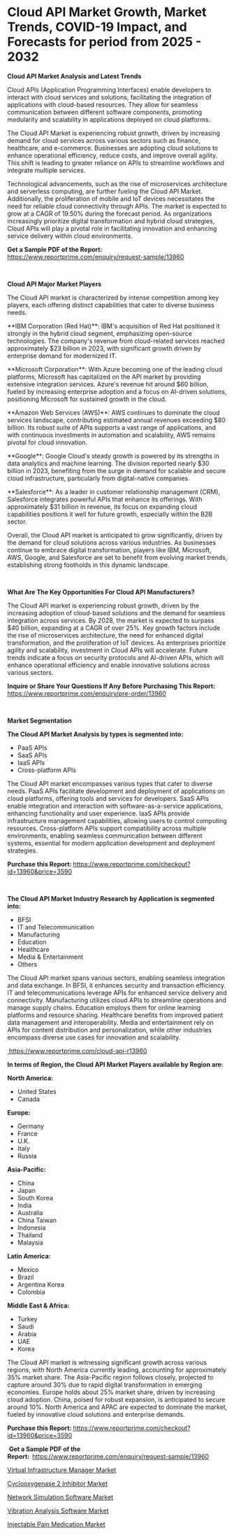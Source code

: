 <p><h1>Cloud API Market Growth, Market Trends, COVID-19 Impact, and Forecasts for period from 2025 - 2032</h1></p><p><strong>Cloud API Market Analysis and Latest Trends</strong></p>
<p><p>Cloud APIs (Application Programming Interfaces) enable developers to interact with cloud services and solutions, facilitating the integration of applications with cloud-based resources. They allow for seamless communication between different software components, promoting modularity and scalability in applications deployed on cloud platforms.</p><p>The Cloud API Market is experiencing robust growth, driven by increasing demand for cloud services across various sectors such as finance, healthcare, and e-commerce. Businesses are adopting cloud solutions to enhance operational efficiency, reduce costs, and improve overall agility. This shift is leading to greater reliance on APIs to streamline workflows and integrate multiple services.</p><p>Technological advancements, such as the rise of microservices architecture and serverless computing, are further fueling the Cloud API Market. Additionally, the proliferation of mobile and IoT devices necessitates the need for reliable cloud connectivity through APIs. The market is expected to grow at a CAGR of 19.50% during the forecast period. As organizations increasingly prioritize digital transformation and hybrid cloud strategies, Cloud APIs will play a pivotal role in facilitating innovation and enhancing service delivery within cloud environments.</p></p>
<p><strong>Get a Sample PDF of the Report:&nbsp;</strong> <a href="https://www.reportprime.com/enquiry/request-sample/13960?utm_campaign=1159&utm_medium=2&utm_source=Github&utm_content=ia&utm_term=20032025&utm_id=cloud-api">https://www.reportprime.com/enquiry/request-sample/13960</a></p>
<p>&nbsp;</p>
<p><strong>Cloud API Major Market Players</strong></p>
<p><p>The Cloud API market is characterized by intense competition among key players, each offering distinct capabilities that cater to diverse business needs. </p><p>**IBM Corporation (Red Hat)**: IBM's acquisition of Red Hat positioned it strongly in the hybrid cloud segment, emphasizing open-source technologies. The company's revenue from cloud-related services reached approximately $23 billion in 2023, with significant growth driven by enterprise demand for modernized IT.</p><p>**Microsoft Corporation**: With Azure becoming one of the leading cloud platforms, Microsoft has capitalized on the API market by providing extensive integration services. Azure's revenue hit around $60 billion, fueled by increasing enterprise adoption and a focus on AI-driven solutions, positioning Microsoft for sustained growth in the cloud.</p><p>**Amazon Web Services (AWS)**: AWS continues to dominate the cloud services landscape, contributing estimated annual revenues exceeding $80 billion. Its robust suite of APIs supports a vast range of applications, and with continuous investments in automation and scalability, AWS remains pivotal for cloud innovation.</p><p>**Google**: Google Cloud's steady growth is powered by its strengths in data analytics and machine learning. The division reported nearly $30 billion in 2023, benefiting from the surge in demand for scalable and secure cloud infrastructure, particularly from digital-native companies.</p><p>**Salesforce**: As a leader in customer relationship management (CRM), Salesforce integrates powerful APIs that enhance its offerings. With approximately $31 billion in revenue, its focus on expanding cloud capabilities positions it well for future growth, especially within the B2B sector.</p><p>Overall, the Cloud API market is anticipated to grow significantly, driven by the demand for cloud solutions across various industries. As businesses continue to embrace digital transformation, players like IBM, Microsoft, AWS, Google, and Salesforce are set to benefit from evolving market trends, establishing strong footholds in this dynamic landscape.</p></p>
<p>&nbsp;</p>
<p><strong>What Are The Key Opportunities For Cloud API Manufacturers?</strong></p>
<p><p>The Cloud API market is experiencing robust growth, driven by the increasing adoption of cloud-based solutions and the demand for seamless integration across services. By 2028, the market is expected to surpass $40 billion, expanding at a CAGR of over 25%. Key growth factors include the rise of microservices architecture, the need for enhanced digital transformation, and the proliferation of IoT devices. As enterprises prioritize agility and scalability, investment in Cloud APIs will accelerate. Future trends indicate a focus on security protocols and AI-driven APIs, which will enhance operational efficiency and enable innovative solutions across various sectors.</p></p>
<p><strong>Inquire or Share Your Questions If Any Before Purchasing This Report:</strong> <a href="https://www.reportprime.com/enquiry/pre-order/13960?utm_campaign=1159&utm_medium=2&utm_source=Github&utm_content=ia&utm_term=20032025&utm_id=cloud-api">https://www.reportprime.com/enquiry/pre-order/13960</a></p>
<p>&nbsp;</p>
<p><strong>Market Segmentation</strong></p>
<p><strong>The Cloud API Market Analysis by types is segmented into:</strong></p>
<p><ul><li>PaaS APIs</li><li>SaaS APIs</li><li>IaaS APIs</li><li>Cross-platform APIs</li></ul></p>
<p><p>The Cloud API market encompasses various types that cater to diverse needs. PaaS APIs facilitate development and deployment of applications on cloud platforms, offering tools and services for developers. SaaS APIs enable integration and interaction with software-as-a-service applications, enhancing functionality and user experience. IaaS APIs provide infrastructure management capabilities, allowing users to control computing resources. Cross-platform APIs support compatibility across multiple environments, enabling seamless communication between different systems, essential for modern application development and deployment strategies.</p></p>
<p><strong>Purchase this Report:&nbsp;</strong><a href="https://www.reportprime.com/checkout?id=13960&price=3590&utm_campaign=1159&utm_medium=2&utm_source=Github&utm_content=ia&utm_term=20032025&utm_id=cloud-api">https://www.reportprime.com/checkout?id=13960&price=3590</a></p>
<p>&nbsp;</p>
<p><strong>The Cloud API Market Industry Research by Application is segmented into:</strong></p>
<p><ul><li>BFSI</li><li>IT and Telecommunication</li><li>Manufacturing</li><li>Education</li><li>Healthcare</li><li>Media & Entertainment</li><li>Others</li></ul></p>
<p><p>The Cloud API market spans various sectors, enabling seamless integration and data exchange. In BFSI, it enhances security and transaction efficiency. IT and telecommunications leverage APIs for enhanced service delivery and connectivity. Manufacturing utilizes cloud APIs to streamline operations and manage supply chains. Education employs them for online learning platforms and resource sharing. Healthcare benefits from improved patient data management and interoperability. Media and entertainment rely on APIs for content distribution and personalization, while other industries encompass diverse use cases for innovation and scalability.</p></p>
<p><a href="https://www.reportprime.com/cloud-api-r13960?utm_campaign=1159&utm_medium=2&utm_source=Github&utm_content=ia&utm_term=20032025&utm_id=cloud-api">&nbsp;https://www.reportprime.com/cloud-api-r13960</a></p>
<p><strong>In terms of Region, the Cloud API Market Players available by Region are:</strong></p>
<p>
    <p> <strong> North America: </strong>
        <ul>
            <li>United States</li>
            <li>Canada</li>
        </ul>
        </p> 
    <p> <strong> Europe: </strong>
        <ul>
            <li>Germany</li>
            <li>France</li>
            <li>U.K.</li>
            <li>Italy</li>
            <li>Russia</li>
        </ul>
        </p> 
    <p> <strong> Asia-Pacific: </strong>
        <ul>
            <li>China</li>
            <li>Japan</li>
            <li>South Korea</li>
            <li>India</li>
            <li>Australia</li>
            <li>China Taiwan</li>
            <li>Indonesia</li>
            <li>Thailand</li>
            <li>Malaysia</li>
        </ul>
        </p> 
    <p> <strong> Latin America: </strong>
        <ul>
            <li>Mexico</li>
            <li>Brazil</li>
            <li>Argentina Korea</li>
            <li>Colombia</li>
        </ul>
        </p> 
    <p> <strong> Middle East & Africa: </strong>
        <ul>
            <li>Turkey</li>
            <li>Saudi</li>
            <li>Arabia</li>
            <li>UAE</li>
            <li>Korea</li>
        </ul>
    </p>
    </p>
<p><p>The Cloud API market is witnessing significant growth across various regions, with North America currently leading, accounting for approximately 35% market share. The Asia-Pacific region follows closely, projected to capture around 30% due to rapid digital transformation in emerging economies. Europe holds about 25% market share, driven by increasing cloud adoption. China, poised for robust expansion, is anticipated to secure around 10%. North America and APAC are expected to dominate the market, fueled by innovative cloud solutions and enterprise demands.</p></p>
<p><strong>Purchase this Report: </strong><a href="https://www.reportprime.com/checkout?id=13960&price=3590&utm_campaign=1159&utm_medium=2&utm_source=Github&utm_content=ia&utm_term=20032025&utm_id=cloud-api">https://www.reportprime.com/checkout?id=13960&price=3590</a></p>
<p>&nbsp;<strong>Get a Sample PDF of the Report:&nbsp;&nbsp;</strong><a href="https://www.reportprime.com/enquiry/request-sample/13960?utm_campaign=1159&utm_medium=2&utm_source=Github&utm_content=ia&utm_term=20032025&utm_id=cloud-api">https://www.reportprime.com/enquiry/request-sample/13960</a></p>
<p><strong></strong></p>
<p><p><a href="https://github.com/sarialahipff/Market-Research-Report-List-1/blob/main/virtual-infrastructure-manager-market.md?utm_campaign=1159&utm_medium=2&utm_source=Github&utm_content=ia&utm_term=20032025&utm_id=cloud-api">Virtual Infrastructure Manager Market</a></p><p><a href="https://github.com/edderkoliso1/Market-Research-Report-List-1/blob/main/cyclooxygenase-2-inhibitor-market.md?utm_campaign=1159&utm_medium=2&utm_source=Github&utm_content=ia&utm_term=20032025&utm_id=cloud-api">Cyclooxygenase 2 Inhibitor Market</a></p><p><a href="https://github.com/gorbaicodaro/Market-Research-Report-List-1/blob/main/network-simulation-software-market.md?utm_campaign=1159&utm_medium=2&utm_source=Github&utm_content=ia&utm_term=20032025&utm_id=cloud-api">Network Simulation Software Market</a></p><p><a href="https://github.com/seemagarbeha/Market-Research-Report-List-1/blob/main/vibration-analysis-software-market.md?utm_campaign=1159&utm_medium=2&utm_source=Github&utm_content=ia&utm_term=20032025&utm_id=cloud-api">Vibration Analysis Software Market</a></p><p><a href="https://github.com/tamerlgwilt/Market-Research-Report-List-1/blob/main/injectable-pain-medication-market.md?utm_campaign=1159&utm_medium=2&utm_source=Github&utm_content=ia&utm_term=20032025&utm_id=cloud-api">Injectable Pain Medication Market</a></p></p>